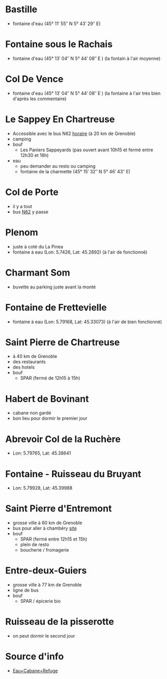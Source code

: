 # Bastille 
- fontaine d'eau (45° 11′ 55″ N 5° 43′ 29″ E)

# Fontaine sous le Rachais 
 - fontaine d'eau (45° 13′ 04″ N 5° 44′ 08″ E ) (la fontain à l'air moyenne)

# Col De Vence
- fontaine d'eau (45° 13′ 04″ N 5° 44′ 08″ E ) (la fontaine à l'air très bien d'après les commentaire)

# Le Sappey En Chartreuse
- Accessible avec le bus N62 [horaire](HORAIRES_N62_2025-03-31.pdf) (à 20 km de Grenoble)
- camping
-  bouf
	- Les Paniers Sappeyards (pas ouvert avant 10h15 et fermé entre 12h30 et 16h)
- eau
	- peu demander au resto ou camping
	- fontaine de la charmette (45° 15′ 32″ N 5° 46′ 43″ E)

# Col de Porte
- il y a tout
- bus [N62](HORAIRES_N62_2025-03-31.pdf) y passe

# Plenom
- juste à coté du La Pinea
- fontaine à eau (Lon: 5.7426, Lat: 45.2892) (à l'air de fonctionné)

# Charmant Som
- buvette au parking juste avant la monté

# Fontaine de Frettevielle 
- fontaine à eau (Lon: 5.79168, Lat: 45.33073) (à l'air de bien fonctionné)

# Saint Pierre de Chartreuse
- à 40 km de Grenoble
- des restaurants
- des hotels
- bouf 
	 - SPAR (fermé de 12h15 à 15h)
	 
# Habert de Bovinant
- cabane non gardé
- bon lieu pour dormir le premier jour


# Abrevoir Col de la Ruchère
- Lon: 5.79765, Lat: 45.38641

# Fontaine - Ruisseau du Bruyant
- Lon: 5.79928, Lat: 45.39988

# Saint Pierre d'Entremont
- grosse ville à 60 km de Grenoble
- bus pour aller à chambéry [site](https://www.chartreuse-tourisme.com/offres/ligne-reguliere-s04-st-pierre-dentremont-chambery-saint-pierre-dentremont-fr-2715966/)
-  bouf
	- SPAR (fermé entre 12h15 et 15h)
	- plein de resto
	- boucherie / fromagerie

# Entre-deux-Guiers
- grosse ville à 77 km de Grenoble
- ligne de bus
- bouf
	- SPAR / épicerie bio

# Ruisseau de la pisserotte 
- on peut dormir le second jour

# Source d'info
- [Eau+Cabane+Refuge](https://www.refuges.info/nav/2/massif/Chartreuse/)
